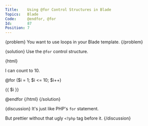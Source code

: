 ```yaml
---
Title:    Using @for Control Structures in Blade
Topics:   Blade
Code:     @endfor, @for
Id:       87
Position: 7
---
```


{problem}
You want to use loops in your Blade template.
{/problem}

{solution}
Use the `@for` control structure.

{html}
<html>
<body>
  <p>I can count to 10.</p>
  @for ($i = 1; $i <= 10; $i++)
    <p>{{ $i }}</p>
  @endfor
</body>
</html>
{/html}
{/solution}

{discussion}
It's just like PHP's `for` statement.

But prettier without that ugly `<?php` tag before it.
{/discussion}
